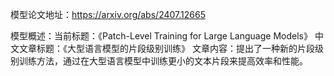 模型论文地址：https://arxiv.org/abs/2407.12665

模型概述：当前标题：《Patch-Level Training for Large Language Models》
中文文章标题：《大型语言模型的片段级别训练》
文章内容：提出了一种新的片段级别训练方法，通过在大型语言模型中训练更小的文本片段来提高效率和性能。
